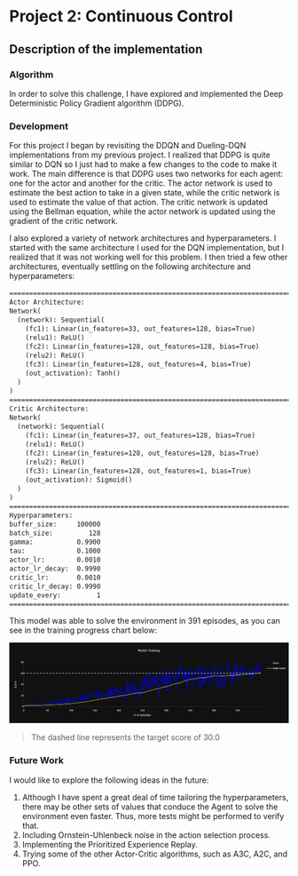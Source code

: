 
# Project 2: Continuous Control

## Description of the implementation

### Algorithm

In order to solve this challenge, I have explored and implemented the Deep Deterministic Policy Gradient algorithm (DDPG).

### Development

For this project I began by revisiting the DDQN and Dueling-DQN implementations from my previous project. I realized that DDPG is quite similar to DQN so I just had to make a few changes to the code to make it work. The main difference is that DDPG uses two networks for each agent: one for the actor and another for the critic. The actor network is used to estimate the best action to take in a given state, while the critic network is used to estimate the value of that action. The critic network is updated using the Bellman equation, while the actor network is updated using the gradient of the critic network.

I also explored a variety of network architectures and hyperparameters. I started with the same architecture I used for the DQN implementation, but I realized that it was not working well for this problem. I then tried a few other architectures, eventually settling on the following architecture and hyperparameters:

```
================================================================================
Actor Architecture:
Network(
  (network): Sequential(
    (fc1): Linear(in_features=33, out_features=128, bias=True)
    (relu1): ReLU()
    (fc2): Linear(in_features=128, out_features=128, bias=True)
    (relu2): ReLU()
    (fc3): Linear(in_features=128, out_features=4, bias=True)
    (out_activation): Tanh()
  )
)
================================================================================
Critic Architecture:
Network(
  (network): Sequential(
    (fc1): Linear(in_features=37, out_features=128, bias=True)
    (relu1): ReLU()
    (fc2): Linear(in_features=128, out_features=128, bias=True)
    (relu2): ReLU()
    (fc3): Linear(in_features=128, out_features=1, bias=True)
    (out_activation): Sigmoid()
  )
)
================================================================================
Hyperparameters:
buffer_size:     100000
batch_size:         128
gamma:           0.9900
tau:             0.1000
actor_lr:        0.0010
actor_lr_decay:  0.9990
critic_lr:       0.0010
critic_lr_decay: 0.9990
update_every:         1
================================================================================
```

This model was able to solve the environment in 391 episodes, as you can see in the training progress chart below:

![Training Progress](training-progress.png)

> The dashed line represents the target score of 30.0

### Future Work

I would like to explore the following ideas in the future:
1. Although I have spent a great deal of time tailoring the hyperparameters, there may be other sets of values that conduce the Agent to solve the environment even faster. Thus, more tests might be performed to verify that.
2. Including Ornstein-Uhlenbeck noise in the action selection process.
3. Implementing the Prioritized Experience Replay.
4. Trying some of the other Actor-Critic algorithms, such as A3C, A2C, and PPO.

